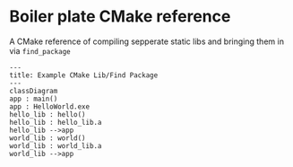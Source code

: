 
# Boiler plate CMake reference

A CMake reference of compiling sepperate static libs and bringing them in via `find_package`

```mermaid
---
title: Example CMake Lib/Find Package
---
classDiagram
app : main()
app : HelloWorld.exe
hello_lib : hello()
hello_lib : hello_lib.a
hello_lib -->app
world_lib : world()
world_lib : world_lib.a
world_lib -->app
```
